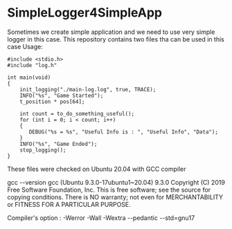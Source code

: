 # SimpleLogger4SimpleApp
Sometimes we create simple application and we need to use very simple logger in this case. This repository contains two files tha can be used in this case
Usage:
```
#include <stdio.h>
#include "log.h"

int main(void)
{
    init_logging("./main-log.log", true, TRACE);
    INFO("%s", "Game Started");
    t_position * pos[64];

    int count = to_do_something_useful();
    for (int i = 0; i < count; i++)
    {
       DEBUG("%s = %s", "Useful Info is : ", "Useful Info", "Data");
    }
    INFO("%s", "Game Ended");
    stop_logging();
}
```

These files were checked on Ubuntu 20.04 with GCC compiler

gcc --version
gcc (Ubuntu 9.3.0-17ubuntu1~20.04) 9.3.0
Copyright (C) 2019 Free Software Foundation, Inc.
This is free software; see the source for copying conditions.  There is NO
warranty; not even for MERCHANTABILITY or FITNESS FOR A PARTICULAR PURPOSE.

Compiler's option : -Werror -Wall -Wextra --pedantic --std=gnu17
